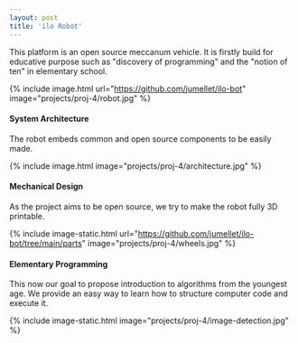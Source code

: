 ```yaml
---
layout: post
title: 'ilo Robot'
---
```


This platform is an open source meccanum vehicle. It is firstly build for educative purpose such as "discovery of programming" and the "notion of ten" in elementary school.

{% include image.html url="https://github.com/jumellet/ilo-bot" image="projects/proj-4/robot.jpg" %}

#### System Architecture

The robot embeds common and open source components to be easily made.

{% include image.html image="projects/proj-4/architecture.jpg" %}

#### Mechanical Design

As the project aims to be open source, we try to make the robot fully 3D printable.

{% include image-static.html url="https://github.com/jumellet/ilo-bot/tree/main/parts" image="projects/proj-4/wheels.jpg" %}

#### Elementary Programming

This now our goal to propose introduction to algorithms from the youngest age. We provide an easy way to learn how to structure computer code and execute it.

{% include image-static.html image="projects/proj-4/image-detection.jpg" %}